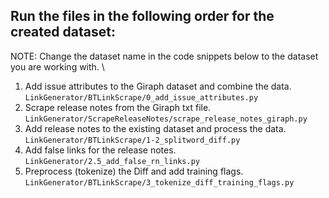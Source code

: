 ## Run the files in the following order for the created dataset:
NOTE: Change the dataset name in the code snippets below to the dataset you are working with. \
1. Add issue attributes to the Giraph dataset and combine the data. \
`LinkGenerator/BTLinkScrape/0_add_issue_attributes.py` 
2. Scrape release notes from the Giraph txt file. \
`LinkGenerator/ScrapeReleaseNotes/scrape_release_notes_giraph.py`
3. Add release notes to the existing dataset and process the data. \
`LinkGenerator/BTLinkScrape/1-2_splitword_diff.py`
4. Add false links for the release notes. \
`LinkGenerator/2.5_add_false_rn_links.py`
5. Preprocess (tokenize) the Diff and add training flags. \
`LinkGenerator/BTLinkScrape/3_tokenize_diff_training_flags.py`
